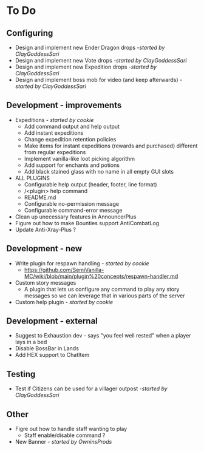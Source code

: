 # To Do

## Configuring

- Design and implement new Ender Dragon drops _-started by ClayGoddessSari_
- Design and implement new Vote drops _-started by ClayGoddessSari_
- Design and implement new Expedition drops _-started by ClayGoddessSari_
- Design and implement boss mob for video (and keep afterwards) _-started by ClayGoddessSari_

## Development - improvements

- Expeditions - _started by cookie_
    - Add command output and help output
    - Add instant expeditions
    - Change expedition retention policies
    - Make items for instant expeditions (rewards and purchased) different from regular expeditions
    - Implement vanilla-like loot picking algorithm
    - Add support for enchants and potions
    - Add black stained glass with no name in all empty GUI slots
- ALL PLUGINS
    - Configurable help output (header, footer, line format)
    - /\<plugin\> help command
    - README.md
    - Configurable no-permission message
    - Configurable command-error message
- Clean up unecessary features in AnnouncerPlus
- Figure out how to make Bounties support AntiCombatLog
- Update Anti-Xray-Plus ?

## Development - new

- Write plugin for respawn handling _- started by cookie_
    - https://github.com/SemiVanilla-MC/wiki/blob/main/plugin%20concepts/respawn-handler.md
- Custom story messages
    - A plugin that lets us configure any command to play any story messages so we can leverage that in various parts of the server
- Custom help plugin _- started by cookie_

## Development - external

- Suggest to Exhaustion dev - says "you feel well rested" when a player lays in a bed
- Disable BossBar in Lands
- Add HEX support to ChatItem

## Testing

- Test if Citizens can be used for a villager outpost _-started by ClayGoddessSari_

## Other

- Figre out how to handle staff wanting to play
    - Staff enable/disable command ?
- New Banner _- started by OwninsProds_
